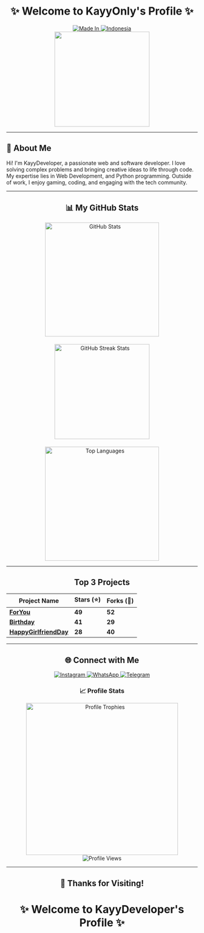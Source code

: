 <h1 align="center">✨ Welcome to KayyOnly's Profile ✨</h1>

<div align="center">
  <a href="#" rel="nofollow">
    <img src="https://img.shields.io/badge/Made%20In-FF0000?style=for-the-badge&logo=Made%20In&logoColor=white" alt="Made In" />
  </a>
  <a href="#" rel="nofollow">
    <img src="https://img.shields.io/badge/Indonesia-FFFFFF?style=for-the-badge&logo=Indonesia&logoColor=white" alt="Indonesia" />
  </a>
</div>

<div align="center">
  <img src="https://images.squarespace-cdn.com/content/v1/5769fc401b631bab1addb2ab/1541580611624-TE64QGKRJG8SWAIUS7NS/ke17ZwdGBToddI8pDm48kPoswlzjSVMM-SxOp7CV59BZw-zPPgdn4jUwVcJE1ZvWQUxwkmyExglNqGp0IvTJZamWLI2zvYWH8K3-s_4yszcp2ryTI0HqTOaaUohrI8PI6FXy8c9PWtBlqAVlUS5izpdcIXDZqDYvprRqZ29Pw0o/coding-freak.gif" width="250px" style="max-width: 100%;"/>
</div>

---

## 🚀 About Me
Hi! I'm KayyDeveloper, a passionate web and software developer. I love solving complex problems and bringing creative ideas to life through code. My expertise lies in Web Development, and Python programming. Outside of work, I enjoy gaming, coding, and engaging with the tech community.

---

<h2 align="center">📊 My GitHub Stats</h2>

<div align="center" style="display: flex; flex-wrap: wrap; justify-content: center; gap: 20px;">
  <img src="https://github-readme-stats.vercel.app/api?username=KayyOnly&show_icons=true&theme=radical" alt="GitHub Stats" width="300px" style="max-width: 100%;"/>
  <img src="https://github-readme-streak-stats.herokuapp.com/?user=KayyOnly&theme=radical" alt="GitHub Streak Stats" width="250px" style="max-width: 100%;"/>
  <img src="https://github-readme-stats.vercel.app/api/top-langs/?username=KayyOnly&layout=compact&theme=radical" alt="Top Languages" width="300px" style="max-width: 100%;"/>
</div>

---

<h2 align="center">Top 3 Projects</h2>

| Project Name | Stars (⭐) | Forks (🍴) |
|--------------|-----------|------------|
| **[ForYou](https://github.com/KayyOnly/ForYou)** | **49** | **52** |
| **[Birthday](https://github.com/KayyOnly/Birthday-)** | **41** | **29** |
| **[HappyGirlfriendDay](https://github.com/KayyOnly/HappyGirlfriendDay)** | **28** | **40** |

---

<h2 align="center">🌐 Connect with Me</h2>

<div align="center">
  <a href="https://www.instagram.com/_4lghifari_/" rel="nofollow">
    <img src="https://img.shields.io/badge/Instagram-E4405F?style=for-the-badge&logo=instagram&logoColor=white" alt="Instagram" />
  </a>
  <a href="https://wa.me/+6288210982908" rel="nofollow">
    <img src="https://img.shields.io/badge/WhatsApp-25D366?style=for-the-badge&logo=whatsapp&logoColor=white" alt="WhatsApp" />
  </a>
  <a href="https://t.me/CodesphereCommunity" rel="nofollow">
    <img src="https://img.shields.io/badge/Telegram-2CA5E0?style=for-the-badge&logo=telegram&logoColor=white" alt="Telegram" />
  </a>
</div>

<div align="center">
  <h3>📈 Profile Stats</h3>
  <img src="https://github-profile-trophy.vercel.app/?username=KayyOnly&theme=radical" alt="Profile Trophies" width="400px" style="max-width: 100%;"/>
</div>

<div align="center">
  <img src="https://visitcount.itsvg.in/api?id=KayyOnly&label=Profile%20Views&icon=1&pretty=true" alt="Profile Views"/>
</div>

---

<h2 align="center">💖 Thanks for Visiting!</h2><h1 align="center">✨ Welcome to KayyDeveloper's Profile ✨</h1>
